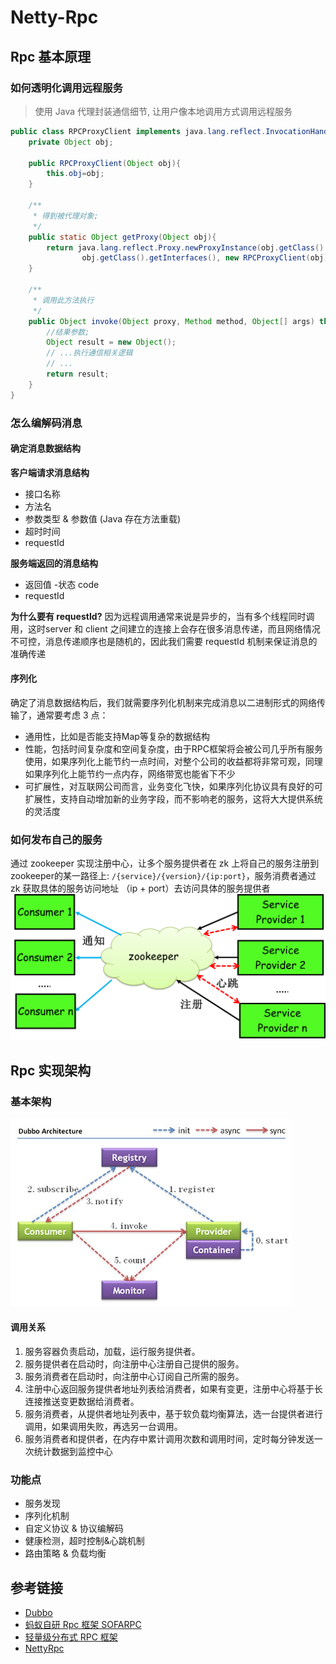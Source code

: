 # Netty-Rpc

## Rpc 基本原理
### 如何透明化调用远程服务
> 使用 Java 代理封装通信细节, 让用户像本地调用方式调用远程服务

```java
public class RPCProxyClient implements java.lang.reflect.InvocationHandler{
    private Object obj;

    public RPCProxyClient(Object obj){
        this.obj=obj;
    }

    /**
     * 得到被代理对象;
     */
    public static Object getProxy(Object obj){
        return java.lang.reflect.Proxy.newProxyInstance(obj.getClass().getClassLoader(),
                obj.getClass().getInterfaces(), new RPCProxyClient(obj));
    }

    /**
     * 调用此方法执行
     */
    public Object invoke(Object proxy, Method method, Object[] args) throws Throwable {
        //结果参数;
        Object result = new Object();
        // ...执行通信相关逻辑
        // ...
        return result;
    }
}
```

### 怎么编解码消息
#### 确定消息数据结构
**客户端请求消息结构**
- 接口名称
- 方法名
- 参数类型 & 参数值 (Java 存在方法重载)
- 超时时间
- requestId

**服务端返回的消息结构**
- 返回值
-状态 code
- requestId

**为什么要有 requestId?**
因为远程调用通常来说是异步的，当有多个线程同时调用，这时server 和 client 之间建立的连接上会存在很多消息传递，而且网络情况不可控，消息传递顺序也是随机的，因此我们需要 requestId 机制来保证消息的准确传递

#### 序列化
确定了消息数据结构后，我们就需要序列化机制来完成消息以二进制形式的网络传输了，通常要考虑 3 点：
- 通用性，比如是否能支持Map等复杂的数据结构
- 性能，包括时间复杂度和空间复杂度，由于RPC框架将会被公司几乎所有服务使用，如果序列化上能节约一点时间，对整个公司的收益都将非常可观，同理如果序列化上能节约一点内存，网络带宽也能省下不少
- 可扩展性，对互联网公司而言，业务变化飞快，如果序列化协议具有良好的可扩展性，支持自动增加新的业务字段，而不影响老的服务，这将大大提供系统的灵活度

### 如何发布自己的服务
通过 zookeeper 实现注册中心，让多个服务提供者在 zk 上将自己的服务注册到zookeeper的某一路径上: `/{service}/{version}/{ip:port}`，服务消费者通过 zk 获取具体的服务访问地址 （ip + port）去访问具体的服务提供者
![](../pic/rpc-zk.png)

## Rpc 实现架构
### 基本架构
![](../pic/dubbo-architecture.jpg)
#### 调用关系
1. 服务容器负责启动，加载，运行服务提供者。
2. 服务提供者在启动时，向注册中心注册自己提供的服务。
3. 服务消费者在启动时，向注册中心订阅自己所需的服务。
4. 注册中心返回服务提供者地址列表给消费者，如果有变更，注册中心将基于长连接推送变更数据给消费者。
5. 服务消费者，从提供者地址列表中，基于软负载均衡算法，选一台提供者进行调用，如果调用失败，再选另一台调用。
6. 服务消费者和提供者，在内存中累计调用次数和调用时间，定时每分钟发送一次统计数据到监控中心

### 功能点
- 服务发现
- 序列化机制
- 自定义协议 & 协议编解码
- 健康检测，超时控制&心跳机制
- 路由策略 & 负载均衡


## 参考链接
- [Dubbo](https://dubbo.apache.org/zh/docs/)
- [蚂蚁自研 Rpc 框架 SOFARPC](https://www.sofastack.tech/projects/sofa-rpc/structure-intro/)
- [轻量级分布式 RPC 框架](https://my.oschina.net/huangyong/blog/361751)
- [NettyRpc](https://github.com/luxiaoxun/NettyRpc)
